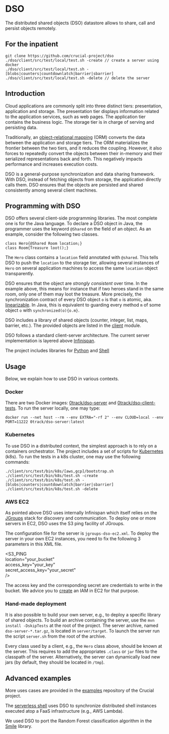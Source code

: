 #  DSO

The distributed shared objects (DSO) datastore allows to share, call and persist objects remotely.

## For the inpatient

	git clone https://github.com/crucial-project/dso
	./dso/client/src/test/local/test.sh -create // create a server using docker
	./dso/client/src/test/local/test.sh -[blobs|counters|countdownlatch|barrier|sbarrier]
	./dso/client/src/test/local/test.sh -delete // delete the server

## Introduction

Cloud applications are commonly split into three distinct tiers: presentation, application and storage.
The presentation tier displays information related to the application services, such as web pages.
The application tier contains the business logic.
The storage tier is in charge of serving and persisting data.

Traditionally, an [object-relational mapping](https://en.wikipedia.org/wiki/Object-relational_mapping) (ORM) converts the data between the application and storage tiers.
The ORM materializes the frontier between the two tiers, and it reduces the coupling. 
However, it also forces to repeatedly convert the objects between their in-memory and their serialized representations back and forth.
This negatively impacts performance and increases execution costs.

DSO is a general-purpose synchronization and data sharing framework.
With DSO, instead of fetching objects from storage, the application directly calls them.
DSO ensures that the objects are persisted and shared consistently among several client machines.

## Programming with DSO 

DSO offers several client-side programming libraries.
The most complete one is for the Java language.
To declare a DSO object in Java, the programmer uses the keyword `@Shared` on the field of an object.
As an example, consider the following two classes.

	class Hero{@Shared Room location;}
	class Room{Treasure loot();}

The `Hero` class contains a `location` field annotated with `@shared`.
This tells DSO to push the `location` to the storage tier, allowing several instances of `Hero` on several application machines to access the same `location` object transparently.

DSO ensures that the object are _strongly consistent_ over time.
In the example above, this means for instance that if two heroes stand in the same room, only one of them may loot the treasure.
More precisely, the synchronization contract of every DSO object `o` is that `o` is atomic, aka. [linearizable](https://en.wikipedia.org/wiki/Linearizability).
In Java, this is equivalent to guarding every method `m` of some object `o` with `synchronized(o){o.m}`.

DSO includes a library of shared objects (counter, integer, list, maps, barrier, etc.).
The provided objects are listed in the [client](https://github.com/crucial-project/dso/blob/master/client/src/main/java/org/infinispan/creson/client/) module.

DSO follows a standard client-server architecture.
The current server implementation is layered above  [Infinispan](http://infinispan.org/).

The project includes libraries for [Python](https://github.com/crucial-project/dso/blob/master/python) and [Shell](https://github.com/crucial-project/dso/blob/master/client/src/main/java/org/infinispan/creson/client/Interpreter.java)

## Usage

Below, we explain how to use DSO in various contexts.

### Docker

There are two Docker images: [0track/dso-server](https://hub.docker.com/repository/docker/0track/dso-server) and [0track/dso-client-tests](https://hub.docker.com/repository/docker/0track/dso-client-tests).
To run the server locally, one may type:

	docker run --net host --rm --env EXTRA="-rf 2" --env CLOUD=local --env PORT=11222 0track/dso-server:latest

### Kubernetes

To use DSO in a distributed context, the simplest approach is to rely on a containers orchestrator.
The project includes a set of scripts for [Kubernetes](https://www.kubernetes.org) (k8s).
To run the tests in a k8s cluster, one may use the following commands:

	./client/src/test/bin/k8s/[aws,gcp]/bootstrap.sh
	./client/src/test/bin/k8s/test.sh -create
	./client/src/test/bin/k8s/test.sh -[blobs|counters|countdownlatch|barrier|sbarrier]
	./client/src/test/bin/k8s/test.sh -delete

### AWS EC2

As pointed above DSO uses internally Infinispan which itself relies on the [JGroups](http://www.jgroups.org/) stack for discovery and communication.
To deploy one or more servers in EC2, DSO uses the S3 ping facility of JGroups.

The configuration file for the server is `jgroups-dso-ec2.xml`.
To deploy the server in your own EC2 instances, you need to fix the following 3 parameters in this XML file. 

<S3_PING   
    location="your_bucket"  
    access_key="your_key"  
    secret_access_key="your_secret"  
    />

The access key and the corresponding secret are credentials to write in the bucket.
We advice you to [create](http://docs.aws.amazon.com/AmazonS3/latest/dev/using-iam-policies.html) an IAM in EC2 for that purpose.

### Hand-made deployment

It is also possible to build your own server, e.g., to deploy a specific library of shared objects.
To build an archive containing the server, use the `mvn install -DskipTests` at the root of the project.
The server archive, named `dso-server-*.tar.gz`, is located in `server/target`.
To launch the server run the script `server.sh` from the root of the archive.

Every class used by a client, e.g., the `Hero` class above, should be known at the server.
This requires to add the appropriates `.class` or `jar` files to the classpath of the server.
Alternatively, the server can dynamically load new jars (by default, they should be located in `/tmp`).

## Advanced examples

More uses cases are provided in the [examples](https://github.com/crucial-project/examples) repository of the Crucial project.

The [serverless shell](https://github.com/crucial-project/serverless-shell) uses DSO to synchronize distributed shell instances executed atop a FaaS infrastructure (e.g., AWS Lambda).

We used DSO to port the Random Forest classification algorithm in the [Smile](https://github.com/crucial-project/smile) library.

